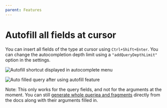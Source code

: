 ```yaml
---
parent: Features
---
```


# Autofill all fields at cursor

You can insert all fields of the type at cursor using `Ctrl+Shift+Enter`. You can change the autocompletion depth limit using a `"addQueryDepthLimit"` option in the settings.

![Autofill shortcut displayed in autocomplete menu](/assets/img/docs/start-autofill.png)

![Auto filled query after using autofill feature](/assets/img/docs/autofill-complete.png)

Note: This only works for the query fields, and not for the arguments at the moment. You can still [generate whole queriea and fragments](/docs/features/add-queries-and-fragments) directly from the docs along with their arguments filled in.
